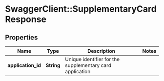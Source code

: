 # SwaggerClient::SupplementaryCardResponse

## Properties
Name | Type | Description | Notes
------------ | ------------- | ------------- | -------------
**application_id** | **String** | Unique identifier for the supplementary card application | 

